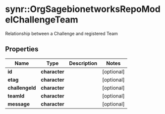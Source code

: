 # synr::OrgSagebionetworksRepoModelChallengeTeam

Relationship between a Challenge and registered Team

## Properties
Name | Type | Description | Notes
------------ | ------------- | ------------- | -------------
**id** | **character** |  | [optional] 
**etag** | **character** |  | [optional] 
**challengeId** | **character** |  | [optional] 
**teamId** | **character** |  | [optional] 
**message** | **character** |  | [optional] 


